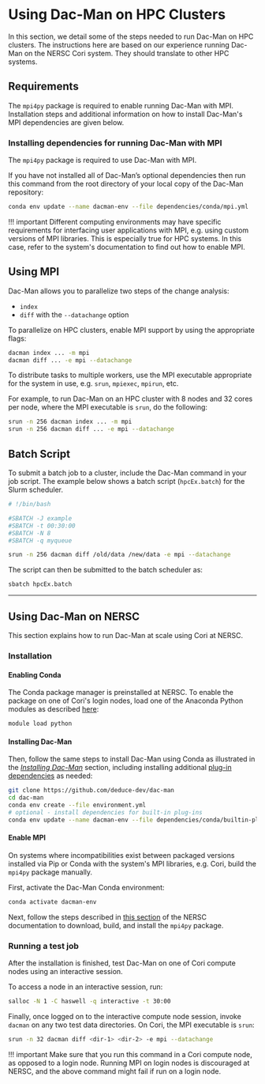 # Using Dac-Man on HPC Clusters

In this section, we detail some of the steps needed to run Dac-Man on HPC
clusters. The instructions here are based on our experience running
Dac-Man on the NERSC Cori system. They should translate to other HPC systems.

## Requirements

The `mpi4py` package is required to enable running Dac-Man with MPI.
Installation steps and additional information
on how to install Dac-Man's MPI dependencies are given below.

### Installing dependencies for running Dac-Man with MPI

The `mpi4py` package is required to use Dac-Man with MPI.

If you have not installed all of Dac-Man’s optional dependencies then run this command from the
root directory of your local copy of the Dac-Man repository:

```sh
conda env update --name dacman-env --file dependencies/conda/mpi.yml
```

!!! important
    Different computing environments may have specific requirements for interfacing user applications with MPI, e.g. using custom versions of MPI libraries. This is especially true for HPC systems. In this case, refer to the system's documentation to find out how to enable MPI.

## Using MPI

Dac-Man allows you to parallelize two steps of the change analysis:

- `index`
- `diff` with the `--datachange` option

To parallelize on HPC clusters, enable MPI support by using the appropriate flags:

```sh
dacman index ... -m mpi
dacman diff ... -e mpi --datachange
```

To distribute tasks to multiple workers, use the MPI executable appropriate for the system in use,
e.g. `srun`, `mpiexec`, `mpirun`, etc.

For example, to run Dac-Man on an HPC cluster with 8 nodes and 32 cores per node,
where the MPI executable is `srun`, do the following:

```sh
srun -n 256 dacman index ... -m mpi
srun -n 256 dacman diff ... -e mpi --datachange
```

## Batch Script

To submit a batch job to a cluster, include the Dac-Man command in your job script.
The example below shows a batch script (`hpcEx.batch`) for the Slurm scheduler.

```sh
# !/bin/bash

#SBATCH -J example
#SBATCH -t 00:30:00
#SBATCH -N 8
#SBATCH -q myqueue

srun -n 256 dacman diff /old/data /new/data -e mpi --datachange
```

The script can then be submitted to the batch scheduler as:

```sh
sbatch hpcEx.batch
```

---

## Using Dac-Man on NERSC

This section explains how to run Dac-Man at scale using Cori at NERSC.

### Installation

#### Enabling Conda

The Conda package manager is preinstalled at NERSC.
To enable the package on one of Cori's login nodes,
load one of the Anaconda Python modules as described [here](https://docs.nersc.gov/programming/high-level-environments/python/#anaconda-python):

```sh
module load python
```

#### Installing Dac-Man

Then, follow the same steps to install Dac-Man using Conda as illustrated in the [*Installing Dac-Man*](../../install/) section,
including installing additional [plug-in dependencies](../../install/dependencies/) as needed:

```sh
git clone https://github.com/deduce-dev/dac-man
cd dac-man
conda env create --file environment.yml
# optional - install dependencies for built-in plug-ins
conda env update --name dacman-env --file dependencies/conda/builtin-plugins.yml
```

#### Enable MPI

On systems where incompatibilities exist between packaged versions installed
via Pip or Conda with the system's MPI libraries, e.g. Cori, build the `mpi4py`
package manually.

First, activate the Dac-Man Conda environment:

```sh
conda activate dacman-env
```

Next, follow the steps described in [this section](https://docs.nersc.gov/programming/high-level-environments/python/mpi4py/#mpi4py-in-your-custom-conda-environment) of the NERSC documentation
to download, build, and install the `mpi4py` package.

### Running a test job

After the installation is finished,
test Dac-Man on one of Cori compute nodes using an interactive session.

To access a node in an interactive session, run:

```sh
salloc -N 1 -C haswell -q interactive -t 30:00
```

Finally, once logged on to the interactive compute node session,
invoke `dacman` on any two test data directories.
On Cori, the MPI executable is `srun`:

```sh
srun -n 32 dacman diff <dir-1> <dir-2> -e mpi --datachange
```

!!! important
    Make sure that you run this command in a Cori compute node, as opposed to a login node. Running MPI on login nodes is discouraged at NERSC, and the above command might fail if run on a login node.
